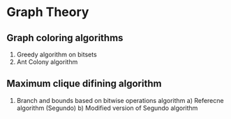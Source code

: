 # Graph Theory
## Graph coloring algorithms
1) Greedy algorithm on bitsets
2) Ant Colony algorithm
## Maximum clique difining algorithm
1) Branch and bounds based on bitwise operations algorithm
  a) Referecne algorithm (Segundo)
  b) Modified version of Segundo algorithm
